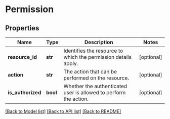# Permission


## Properties

Name | Type | Description | Notes
------------ | ------------- | ------------- | -------------
**resource_id** | **str** | Identifies the resource to which the permission details apply. | [optional] 
**action** | **str** | The action that can be performed on the resource. | [optional] 
**is_authorized** | **bool** | Whether the authenticated user is allowed to perform the action. | [optional] 

[[Back to Model list]](../README.md#documentation-for-models) [[Back to API list]](../README.md#documentation-for-api-endpoints) [[Back to README]](../README.md)


